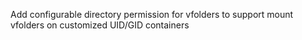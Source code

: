 Add configurable directory permission for vfolders to support mount vfolders on customized UID/GID containers
